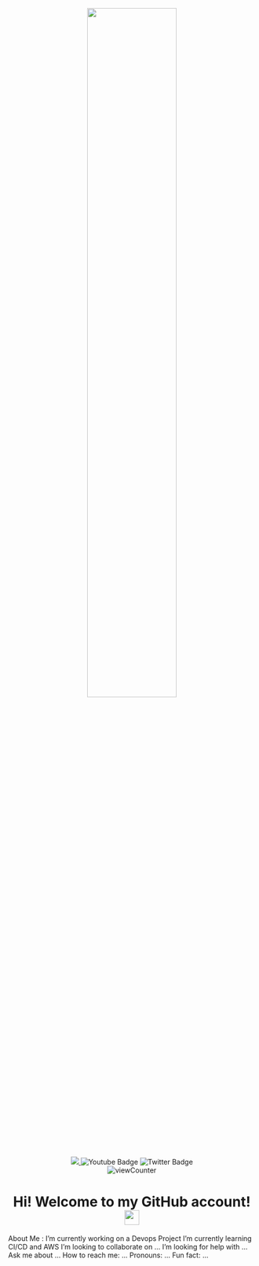 <div align="center">
 <img src="https://encrypted-tbn0.gstatic.com/images?q=tbn:ANd9GcSz289-mHJvcSxkbDhYuj33Tta_gSv2MzuBeQ&usqp=CAU" width="60%" height="60%" >
</div>


<div id="badges" align="center">
    <a href="www.linkedin.com/in/davisadamcan">
      <img src="https://img.shields.io/badge/LinkedIn-blue?logo=linkedin&logoColor=white&style=for-the-badge" >
    </a>
    <img src="https://img.shields.io/badge/YouTube-red?style=for-the-badge&logo=youtube&logoColor=white" alt="Youtube Badge"/>
    <img src="https://img.shields.io/badge/Twitter-blue?style=for-the-badge&logo=twitter&logoColor=white" alt="Twitter Badge"/>
</div>
 <div id="badges" align="center">
    <img align="center" src="https://komarev.com/ghpvc/?username=emryduman&style=flat-square&color=blue" alt="viewCounter"/>
</div>
<h1 align="center">
     Hi! Welcome to my GitHub account!<img src="https://media.giphy.com/media/hvRJCLFzcasrR4ia7z/giphy.gif" width="30px"/>
</h1>



About Me :
 I’m currently working on a Devops Project
 I’m currently learning CI/CD and AWS
 I’m looking to collaborate on ...
 I’m looking for help with ...
 Ask me about ...
 How to reach me: ...
 Pronouns: ...
 Fun fact: ...
